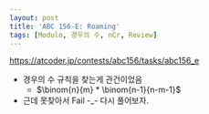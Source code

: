 ```yaml
---
layout: post
title: 'ABC 156-E: Roaming'
tags: [Modulo, 경우의 수, nCr, Review]
---
```


<https://atcoder.jp/contests/abc156/tasks/abc156_e>

- 경우의 수 규칙을 찾는게 관건이었음
  - $\binom{n}{m} * \binom{n-1}{n-m-1}$
- 근데 못찾아서 Fail -_- 다시 풀어보자.
